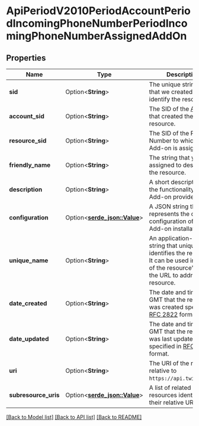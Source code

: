 # ApiPeriodV2010PeriodAccountPeriodIncomingPhoneNumberPeriodIncomingPhoneNumberAssignedAddOn

## Properties

Name | Type | Description | Notes
------------ | ------------- | ------------- | -------------
**sid** | Option<**String**> | The unique string that that we created to identify the resource. | [optional]
**account_sid** | Option<**String**> | The SID of the [Account](https://www.twilio.com/docs/iam/api/account) that created the resource. | [optional]
**resource_sid** | Option<**String**> | The SID of the Phone Number to which the Add-on is assigned. | [optional]
**friendly_name** | Option<**String**> | The string that you assigned to describe the resource. | [optional]
**description** | Option<**String**> | A short description of the functionality that the Add-on provides. | [optional]
**configuration** | Option<[**serde_json::Value**](.md)> | A JSON string that represents the current configuration of this Add-on installation. | [optional]
**unique_name** | Option<**String**> | An application-defined string that uniquely identifies the resource. It can be used in place of the resource's `sid` in the URL to address the resource. | [optional]
**date_created** | Option<**String**> | The date and time in GMT that the resource was created specified in [RFC 2822](https://www.ietf.org/rfc/rfc2822.txt) format. | [optional]
**date_updated** | Option<**String**> | The date and time in GMT that the resource was last updated specified in [RFC 2822](https://www.ietf.org/rfc/rfc2822.txt) format. | [optional]
**uri** | Option<**String**> | The URI of the resource, relative to `https://api.twilio.com`. | [optional]
**subresource_uris** | Option<[**serde_json::Value**](.md)> | A list of related resources identified by their relative URIs. | [optional]

[[Back to Model list]](../README.md#documentation-for-models) [[Back to API list]](../README.md#documentation-for-api-endpoints) [[Back to README]](../README.md)


